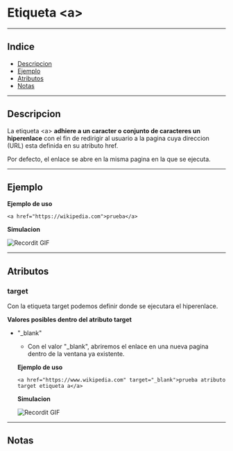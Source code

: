# Etiqueta  &lt;a&gt;

---

## Indice

- [Descripcion](##Descripcion)
- [Ejemplo](##Ejemplo)
- [Atributos](##Atributos)
- [Notas](##Notas)

---

## Descripcion

La etiqueta &lt;a&gt; **adhiere a un caracter o conjunto de caracteres un hiperenlace** con el fin de redirigir al usuario a la pagina cuya direccion (URL) esta definida en su atributo href.

Por defecto, el enlace se abre en la misma pagina en la que se ejecuta.

---

## Ejemplo

**Ejemplo de uso**

```
<a href="https://wikipedia.com">prueba</a>
```

**Simulacion**

![Recordit GIF](https://recordit.co/y1NJaYfaRQ.gif)

---

## Atributos

### target

Con la etiqueta target podemos definir donde se ejecutara el hiperenlace.

**Valores posibles dentro del atributo target**

- "_blank" 

   - Con el valor "_blank", abriremos el enlace en una nueva pagina dentro de la ventana ya existente.
   
   **Ejemplo de uso**
   
   ```
   <a href="https://www.wikipedia.com" target="_blank">prueba atributo target etiqueta a</a>
   ```
   
   **Simulacion**
  
   ![Recordit GIF](https://recordit.co/7ouDxGYnoA.gif)




---

## Notas 

<!-- Plantilla nota 

### Titulo nota

### Fecha nota    

### Descripcion

-->

